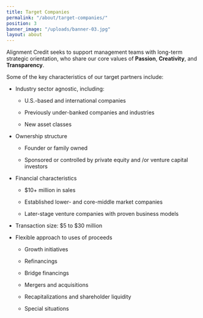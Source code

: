 ```yaml
---
title: Target Companies
permalink: "/about/target-companies/"
position: 3
banner_image: "/uploads/banner-03.jpg"
layout: about
---
```


Alignment Credit seeks to support management teams with long-term strategic orientation, who share our core values of **Passion**, **Creativity**, and **Transparency**.

Some of the key characteristics of our target partners include:

* Industry sector agnostic, including:

  * U.S.-based and international companies

  * Previously under-banked companies and industries

  * New asset classes

* Ownership structure

  * Founder or family owned

  * Sponsored or controlled by private equity and /or venture capital investors

* Financial characteristics

  * $10\+ million in sales

  * Established lower- and core-middle market companies

  * Later-stage venture companies with proven business models

* Transaction size: $5 to $30 million

* Flexible approach to uses of proceeds

  * Growth initiatives

  * Refinancings

  * Bridge financings

  * Mergers and acquisitions

  * Recapitalizations and shareholder liquidity

  * Special situations